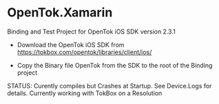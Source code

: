 OpenTok.Xamarin
===============

Binding and Test Project for OpenTok iOS SDK version 2.3.1

- Download the OpenTok iOS SDK from https://tokbox.com/opentok/libraries/client/ios/

- Copy the Binary file OpenTok from the SDK to the root of the Binding project

STATUS:  Curently compiles but Crashes at Startup.  See Device.Logs for details.  Currently working with TokBox on a Resolution
